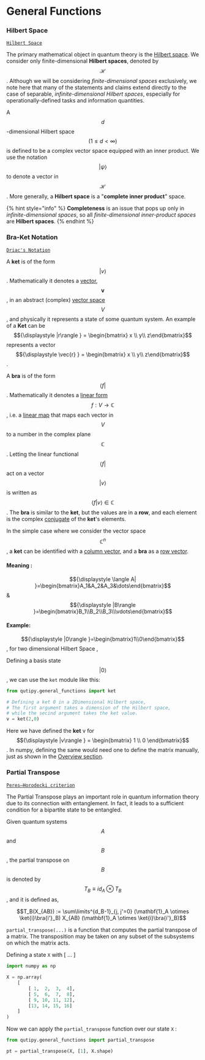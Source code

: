 # General Functions

### Hilbert Space <a href="#firstheading" id="firstheading"></a>

[`Hilbert Space`](https://en.wikipedia.org/wiki/Hilbert\_space)

The primary mathematical object in quantum theory is the [Hilbert space](https://en.wikipedia.org/wiki/Hilbert\_space). We consider only finite-dimensional **Hilbert spaces**, denoted by $$\mathcal{H}$$. Although we will be considering _finite-dimensional spaces_ exclusively, we note here that many of the statements and claims extend directly to the case of separable, _infinite-dimensional Hilbert spaces_, especially for operationally-defined tasks and information quantities.

A $$d$$-dimensional Hilbert space $$(1 \le d < \infty)$$ is defined to be a complex vector space equipped with an inner product. We use the notation $${\displaystyle |\psi\rangle}$$to denote a vector in $$\mathcal{H}$$. More generally, a **Hilbert space** is a "**complete inner product**" space.

{% hint style="info" %}
**Completeness** is an issue that pops up only in _infinite-dimensional spaces_, so all _finite-dimensional inner-product spaces_ are **Hilbert spaces**.
{% endhint %}

### Bra-Ket Notation <a href="#firstheading" id="firstheading"></a>

[`Driac's Notation`](https://en.wikipedia.org/wiki/Bra%E2%80%93ket\_notation)

A **ket** is of the form $${\displaystyle |v\rangle }$$ . Mathematically it denotes a [vector](https://en.wikipedia.org/wiki/Vector\_space), $${\displaystyle {\boldsymbol {v}}}$$, in an abstract (complex) [vector space](https://en.wikipedia.org/wiki/Vector\_space) $${\displaystyle V}$$, and physically it represents a state of some quantum system. An example of a **Ket** can be $${\displaystyle |r\rangle } = \begin{bmatrix} x \\ y\\ z\end{bmatrix}$$ represents a vector $${\displaystyle \vec{r} } = \begin{bmatrix} x \\ y\\ z\end{bmatrix}$$.

A **bra** is of the form $${\displaystyle \langle f|}$$. Mathematically it denotes a [linear form](https://en.wikipedia.org/wiki/Linear\_form) $${\displaystyle f:V\to \mathbb {C} }$$, i.e. a [linear map](https://en.wikipedia.org/wiki/Linear\_map) that maps each vector in $${\displaystyle V}$$ to a number in the complex plane $${\displaystyle \mathbb {C} }$$. Letting the linear functional $${\displaystyle \langle f|}$$ act on a vector $${\displaystyle |v\rangle }$$ is written as $${\displaystyle \langle f|v\rangle \in \mathbb {C} }$$. The **bra** is similar to the **ket**, but the values are in a **row**, and each element is the complex [conjugate](https://en.wikipedia.org/wiki/Complex\_conjugate) of the **ket**'s elements.



In the simple case where we consider the vector space  $${\displaystyle \mathbb {C} ^{n}}$$, a **ket** can be identified with a [column vector](https://en.wikipedia.org/wiki/Column\_vector), and a **bra** as a [row vector](https://en.wikipedia.org/wiki/Row\_vector).



#### Meaning :&#x20;

$${\displaystyle \langle A| }=\begin{bmatrix}A_1&A_2&A_3&\dots\end{bmatrix}$$     &     $${\displaystyle |B\rangle }=\begin{bmatrix}B_1\\B_2\\B_3\\\vdots\end{bmatrix}$$

#### Example:

$${\displaystyle |0\rangle }=\begin{bmatrix}1\\0\end{bmatrix}$$,  for two dimensional Hilbert Space ,



Defining a basis state $${\displaystyle |0\rangle }$$, we can use the `ket` module like this:

```python
from qutipy.general_functions import ket

# Defining a ket 0 in a 2Dimensional Hilbert space,
# The first argument takes a dimension of the Hilbert space,
# while the secind argument takes the ket value.
v = ket(2,0)
```

Here we have defined the **ket** v for $${\displaystyle |v\rangle } = \begin{bmatrix} 1 \\ 0 \end{bmatrix}$$. In numpy, defining the same would need one to define the matrix manually, just as shown in the [Overview section](../getting-started/overview.md#bra-ket-notation).

### Partial Transpose <a href="#firstheading" id="firstheading"></a>

[`Peres–Horodecki criterion`](https://en.wikipedia.org/wiki/Peres%E2%80%93Horodecki\_criterion)&#x20;

The Partial Transpose plays an important role in quantum information theory due to its connection with entanglement. In fact, it leads to a sufficient condition for a bipartite state to be entangled.

Given quantum systems $$A$$ and $$B$$, the partial transpose on $$B$$ is denoted by $$T_B\equiv id_A \otimes T_B$$, and it is defined as,&#x20;

$$T_B(X_{AB})  :=  \sum\limits^{d_B-1}_{j, j'=0}   (\mathbf{1}_A  \otimes  \ket{i}\bra{i'}_B)  X_{AB}  (\mathbf{1}_A  \otimes  \ket{i}\bra{i'}_B)$$



`partial_transpose(...)` is a function that computes the partial transpose of a matrix. The transposition may be taken on any subset of the subsystems on which the matrix acts.&#x20;

Defining a state `X` with \[ ... ]

```python
import numpy as np

X = np.array(
    [
        [ 1,  2,  3,  4],
        [ 5,  6,  7,  8],
        [ 9, 10, 11, 12],
        [13, 14, 15, 16]
    ]
)
```

Now we can apply the `partial_transpose` function over our state `X` :&#x20;

```python
from qutipy.general_functions import partial_transpose

pt = partial_transpose(X, [1], X.shape)
```

